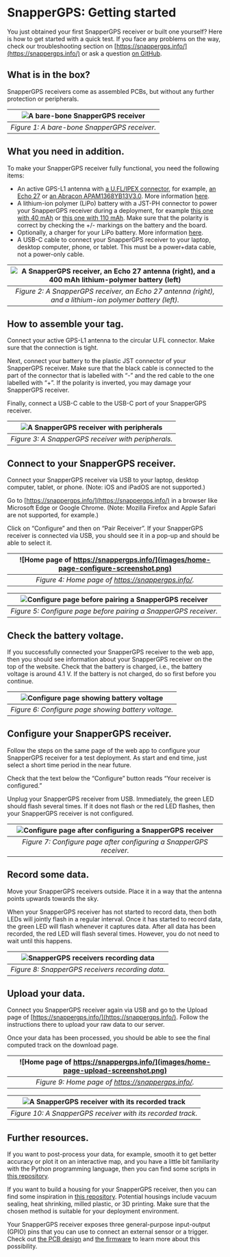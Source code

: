# SnapperGPS: Getting started

You just obtained your first SnapperGPS receiver or built one yourself? Here is how to get started with a quick test. If you face any problems on the way, check our troubleshooting section on [https://snappergps.info/](https://snappergps.info/) or ask a question [on GitHub](https://github.com/orgs/SnapperGPS/discussions).

## What is in the box?

SnapperGPS receivers come as assembled PCBs, but without any further protection or peripherals.

| ![A bare-bone SnapperGPS receiver](images/assembled.jpg) |
|:--:|
| *Figure 1: A bare-bone SnapperGPS receiver.* |

## What you need in addition.

To make your SnapperGPS receiver fully functional, you need the following items:
-	An active GPS-L1 antenna with [a U.FL/IPEX connector](https://en.wikipedia.org/wiki/Hirose_U.FL), for example, [an Echo 27](https://www.siretta.com/products/antennas/echo-27/) or [an Abracon APAM1368YB13V3.0](https://abracon.com/parametric/antennas/APAM1368YB13V3.0). More information [here](https://github.com/SnapperGPS/snappergps-pcb/discussions/10).
-	A lithium-ion polymer (LiPo) battery with a JST-PH connector to power your SnapperGPS receiver during a deployment, for example [this one with 40 mAh](https://www.sparkfun.com/products/13852) or [this one with 110 mAh](https://www.sparkfun.com/products/13853). Make sure that the polarity is correct by checking the +/- markings on the battery and the board.
-	Optionally, a charger for your LiPo battery. More information [here](https://github.com/SnapperGPS/snappergps-pcb/discussions/6).
-	A USB-C cable to connect your SnapperGPS receiver to your laptop, desktop computer, phone, or tablet. This must be a power+data cable, not a power-only cable.

| ![A SnapperGPS receiver, an Echo 27 antenna (right), and a 400 mAh lithium-polymer battery (left)](images/external-components.jpg) |
|:--:|
| *Figure 2: A SnapperGPS receiver, an Echo 27 antenna (right), and a lithium-ion polymer battery (left).* |

## How to assemble your tag.

Connect your active GPS-L1 antenna to the circular U.FL connector. Make sure that the connection is tight.

Next, connect your battery to the plastic JST connector of your SnapperGPS receiver. Make sure that the black cable is connected to the part of the connector that is labelled with “-” and the red cable to the one labelled with “+”. If the polarity is inverted, you may damage your SnapperGPS receiver.

Finally, connect a USB-C cable to the USB-C port of your SnapperGPS receiver.

| ![A SnapperGPS receiver with peripherals](images/assembled-external-components.jpg) |
|:--:|
| *Figure 3: A SnapperGPS receiver with peripherals.* |

## Connect to your SnapperGPS receiver.

Connect your SnapperGPS receiver via USB to your laptop, desktop computer, tablet, or phone. (Note: iOS and iPadOS are not supported.)

Go to [https://snappergps.info/](https://snappergps.info/) in a browser like Microsoft Edge or Google Chrome. (Note: Mozilla Firefox and Apple Safari are not supported, for example.)

Click on “Configure” and then on “Pair Receiver”. If your SnapperGPS receiver is connected via USB, you should see it in a pop-up and should be able to select it.

| ![Home page of https://snappergps.info/](images/home-page-configure-screenshot.png) |
|:--:|
| *Figure 4: Home page of https://snappergps.info/.* |

| ![Configure page before pairing a SnapperGPS receiver](images/pair-receiver-screenshot.png) |
|:--:|
| *Figure 5: Configure page before pairing a SnapperGPS receiver.* |

## Check the battery voltage.

If you successfully connected your SnapperGPS receiver to the web app, then you should see information about your SnapperGPS receiver on the top of the website. Check that the battery is charged, i.e., the battery voltage is around 4.1 V. If the battery is not charged, do so first before you continue.

| ![Configure page showing battery voltage](images/check-battery-voltage-screenshot.png) |
|:--:|
| *Figure 6: Configure page showing battery voltage.* |

## Configure your SnapperGPS receiver.

Follow the steps on the same page of the web app to configure your SnapperGPS receiver for a test deployment. As start and end time, just select a short time period in the near future.

Check that the text below the “Configure” button reads “Your receiver is configured.”

Unplug your SnapperGPS receiver from USB. Immediately, the green LED should flash several times. If it does not flash or the red LED flashes, then your SnapperGPS receiver is not configured.

| ![Configure page after configuring a SnapperGPS receiver](images/configured-receiver-screenshot.png) |
|:--:|
| *Figure 7: Configure page after configuring a SnapperGPS receiver.* |

## Record some data.

Move your SnapperGPS receivers outside. Place it in a way that the antenna points upwards towards the sky.

When your SnapperGPS receiver has not started to record data, then both LEDs will jointly flash in a regular interval. Once it has started to record data, the green LED will flash whenever it captures data. After all data has been recorded, the red LED will flash several times. However, you do not need to wait until this happens.

| ![SnapperGPS receivers recording data](images/recording.jfif) |
|:--:|
| *Figure 8: SnapperGPS receivers recording data.* |

## Upload your data.

Connect you SnapperGPS receiver again via USB and go to the Upload page of [https://snappergps.info/](https://snappergps.info/). Follow the instructions there to upload your raw data to our server.

Once your data has been processed, you should be able to see the final computed track on the download page.


| ![Home page of https://snappergps.info/](images/home-page-upload-screenshot.png) |
|:--:|
| *Figure 9: Home page of https://snappergps.info/.* |

| ![A SnapperGPS receiver with its recorded track](images/app.jpg) |
|:--:|
| *Figure 10: A SnapperGPS receiver with its recorded track.* |

## Further resources.

If you want to post-process your data, for example, smooth it to get better accuracy or plot it on an interactive map, and you have a little bit familiarity with the Python programming language, then you can find some scripts in [this repository](https://github.com/SnapperGPS/snappergps-scripts).

If you want to build a housing for your SnapperGPS receiver, then you can find some inspiration in [this repository](https://github.com/SnapperGPS/snappergps-housings). Potential housings include vacuum sealing, heat shrinking, milled plastic, or 3D printing. Make sure that the chosen method is suitable for your deployment environment.

Your SnapperGPS receiver exposes three general-purpose input-output (GPIO) pins that you can use to connect an external sensor or a trigger. Check out [the PCB design](https://github.com/SnapperGPS/snappergps-pcb) and [the firmware](https://github.com/SnapperGPS/snappergps-firmware) to learn more about this possibility.
